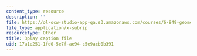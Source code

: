 ```yaml
---
content_type: resource
description: ''
file: https://ol-ocw-studio-app-qa.s3.amazonaws.com/courses/6-849-geometric-folding-algorithms-linkages-origami-polyhedra-fall-2012/17a1e2511fd05e7fae94c5e9acb0b391_K0GuKDSX1FA.vtt
file_type: application/x-subrip
resourcetype: Other
title: 3play caption file
uid: 17a1e251-1fd0-5e7f-ae94-c5e9acb0b391
---
```

